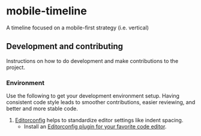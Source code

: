 # mobile-timeline

A timeline focused on a mobile-first strategy (i.e. vertical)

## Development and contributing

Instructions on how to do development and make contributions to the project.

### Environment

Use the following to get your development environment setup.  Having consistent code style leads to smoother contributions, easier reviewing, and better and more stable code.

1. [Editorconfig](http://editorconfig.org/) helps to standardize editor settings like indent spacing.
    * Install an [Editorconfig plugin for your favorite code editor](http://editorconfig.org/#download).
